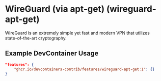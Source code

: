 
# WireGuard (via apt-get) (wireguard-apt-get)

WireGuard is an extremely simple yet fast and modern VPN that utilizes state-of-the-art cryptography.

## Example DevContainer Usage

```json
"features": {
    "ghcr.io/devcontainers-contrib/features/wireguard-apt-get:1": {}
}
```



